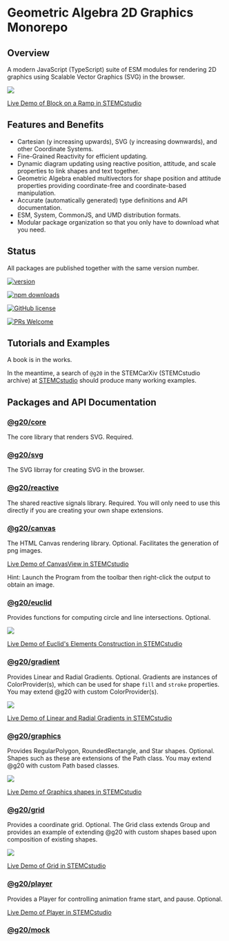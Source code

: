 # Geometric Algebra 2D Graphics Monorepo

## Overview

A modern JavaScript (TypeScript) suite of ESM modules for rendering 2D graphics using Scalable Vector Graphics (SVG) in the browser.

![](./images/ramp.png)

[Live Demo of Block on a Ramp in STEMCstudio](https://www.stemcstudio.com/gists/38aa01dfe4eca3a22d3f972d17c17df2)

## Features and Benefits

* Cartesian (y increasing upwards), SVG (y increasing downwards), and other Coordinate Systems.
* Fine-Grained Reactivity for efficient updating.
* Dynamic diagram updating using reactive position, attitude, and scale properties to link shapes and text together.
* Geometric Algebra enabled multivectors for shape position and attitude properties providing coordinate-free and coordinate-based manipulation.
* Accurate (automatically generated) type definitions and API documentation.
* ESM, System, CommonJS, and UMD distribution formats.
* Modular package organization so that you only have to download what you need.

## Status

All packages are published together with the same version number.

[![version](https://img.shields.io/npm/v/@g20/core.svg)](https://www.npmjs.com/package/@g20/core) 

[![npm downloads](https://img.shields.io/npm/dm/@g20/core.svg)](https://npm-stat.com/charts.html?package=@g20/core&from=2024-03-27)

[![GitHub license](https://img.shields.io/badge/license-MIT-blue.svg)](./LICENSE)

[![PRs Welcome](https://img.shields.io/badge/PRs-welcome-brightgreen.svg)](./CONTRIBUTING.md)

## Tutorials and Examples

A book is in the works.

In the meantime, a search of `@g20` in the STEMCarXiv (STEMCstudio archive) at [STEMCstudio](https://www.stemcstudio.com) should produce many working examples.

## Packages and API Documentation

### [@g20/core](https://geometryzen.github.io/g2o-mono)

The core library that renders SVG. Required.

### [@g20/svg](https://geometryzen.github.io/g2o-mono/svg)

The SVG librray for creating SVG in the browser.

### [@g20/reactive](https://geometryzen.github.io/g2o-mono/reactive)

The shared reactive signals library. Required. You will only need to use this directly if you are creating your own shape extensions.

### [@g20/canvas](https://geometryzen.github.io/g2o-mono/canvas)

The HTML Canvas rendering library. Optional. Facilitates the generation of png images.

[Live Demo of CanvasView in STEMCstudio](https://www.stemcstudio.com/gists/beb5ee1690bf44e9429cbeeb7cd7d5a6)

Hint: Launch the Program from the toolbar then right-click the output to obtain an image.

### [@g20/euclid](https://geometryzen.github.io/g2o-mono/euclid)

Provides functions for computing circle and line intersections. Optional.

![](./images/euclid.png)

[Live Demo of Euclid's Elements Construction in STEMCstudio](https://www.stemcstudio.com/gists/28890bad7794270d959330e2eba82cc7)

### [@g20/gradient](https://geometryzen.github.io/g2o-mono/gradient)

Provides Linear and Radial Gradients. Optional. Gradients are instances of ColorProvider(s), which can be used for shape `fill` and `stroke` properties. You may extend @g20 with custom ColorProvider(s).

![](./images/gradient.png)

[Live Demo of Linear and Radial Gradients in STEMCstudio](https://www.stemcstudio.com/gists/e82033ebe82bc5fd991a33a820cb7f83)

### [@g20/graphics](https://geometryzen.github.io/g2o-mono/graphics)

Provides RegularPolygon, RoundedRectangle, and Star shapes. Optional. Shapes such as these are extensions of the Path class. You may extend @g20 with custom Path based classes.

![](./images/graphics.png)

[Live Demo of Graphics shapes in STEMCstudio](https://www.stemcstudio.com/gists/8f873d1ef37536795b40883aa2e77c01)

### [@g20/grid](https://geometryzen.github.io/g2o-mono/grid)

Provides a coordinate grid. Optional. The Grid class extends Group and provides an example of extending @g20 with custom shapes based upon composition of existing shapes.

![](./images/grid.png)

[Live Demo of Grid in STEMCstudio](https://www.stemcstudio.com/gists/7106f94b7639ce77bbcf2fcc88b217db)

### [@g20/player](https://geometryzen.github.io/g2o-mono/player)

Provides a Player for controlling animation frame start, and pause. Optional.

[Live Demo of Player in STEMCstudio](https://www.stemcstudio.com/gists/a88d400bc9176836bb4ff7f88340428a)

### [@g20/mock](https://geometryzen.github.io/g2o-mono/mock)
